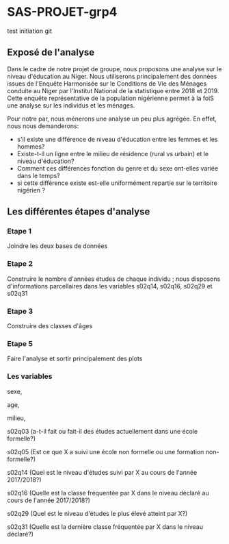 # SAS-PROJET-grp4

test initiation git 

## Exposé de l'analyse

Dans le cadre de notre projet de groupe, nous proposons une analyse sur le niveau d'éducation au Niger.
Nous utiliserons principalement des données issues de l'Enquête Harmonisée sur le Conditions de Vie des 
Ménages conduite au Niger par l'Institut National de la statistique entre 2018 et 2019.
Cette enquête représentative de la population nigérienne permet à la foiS une analyse sur les individus et les ménages. 

Pour notre par, nous ménerons une analyse un peu plus agrégée. En effet, nous nous demanderons:
* s'il existe une différence de niveau d'éducation entre les femmes et les hommes?
* Existe-t-il un ligne entre le milieu de résidence (rural vs urbain) et le niveau d'éducation?
* Comment ces différences fonction du genre et du sexe ont-elles variée dans le temps?
* si cette différence existe est-elle uniformément repartie sur le territoire nigérien ?


## Les différentes étapes d'analyse

### Etape 1
Joindre les deux bases de données

### Etape 2 
Construire le nombre d'années études de chaque individu ; nous disposons d'informations parcellaires 
dans les variables s02q14, s02q16, s02q29 et s02q31

### Etape 3
Construire des classes d'âges

### Etape 5
Faire l'analyse et sortir principalement des plots


### Les variables
sexe,

age,

milieu,

s02q03 (a-t-il fait ou fait-il des études actuellement dans une école formelle?)

s02q05 (Est ce que X a suivi une école non formelle ou une formation non-formelle?)

s02q14 (Quel est le niveau d'études suivi par X au cours de l'année 2017/2018?)

s02q16 (Quelle est la classe fréquentée par X  dans le niveau déclaré au cours de l'année 2017/2018?)

s02q29 (Quel est le niveau d'études le plus élevé atteint par X?)

s02q31 (Quelle est la dernière classe fréquentée par X dans le niveau déclaré?)
